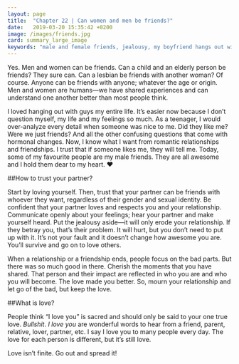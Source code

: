 ```yaml
---
layout: page
title:  "Chapter 22 | Can women and men be friends?"
date:   2019-03-20 15:35:42 +0200
image: /images/friends.jpg
card: summary_large_image
keywords: "male and female friends, jealousy, my boyfriend hangs out with girls, can girls and boys be friends, what is love"
---
```

Yes. Men and women can be friends. Can a child and an elderly person be friends? They sure can. Can a lesbian be friends with another woman? Of course. Anyone can be friends with anyone; whatever the age or origin. Men and women are humans—we have shared experiences and can understand one another better than most people think.

I loved hanging out with guys my entire life. It’s easier now because I don’t question myself, my life and my feelings so much. As a teenager, I would over-analyze every detail when someone was nice to me. Did they like me? Were we just friends? And all the other confusing questions that come with hormonal changes. Now, I know what I want from romantic relationships and friendships. I trust that if someone likes me, they will tell me. Today, some of my favourite people are my male friends. They are all awesome and I hold them dear to my heart. :heart:

##How to trust your partner?

Start by loving yourself. Then, trust that your partner can be friends with whoever they want, regardless of their gender and sexual identity. Be confident that your partner loves and respects you and your relationship. Communicate openly about your feelings; hear your partner and make yourself heard. Put the jealousy aside—it will only erode your relationship. If they betray you, that’s their problem. It will hurt, but you don’t need to put up with it. It’s not your fault and it doesn’t change how awesome you are. You’ll survive and go on to love others.

When a relationship or a friendship ends, people focus on the bad parts. But there was so much good in there. Cherish the moments that you have shared. That person and their impact are reflected in who you are and who you will become. The love made you better. So, mourn your relationship and let go of the bad, but keep the love.

##What is love?

People think “I love you” is sacred and should only be said to your one true love. *Bullshit*. *I love you* are wonderful words to hear from a friend, parent, relative, lover, partner, etc. I say I love you to many people every day. The love for each person is different, but it’s still love. 

Love isn’t finite. Go out and spread it!
